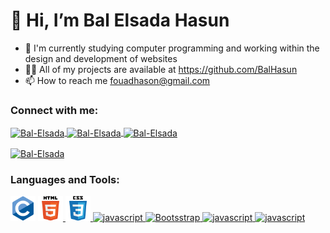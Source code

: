 # 👋 Hi, I’m Bal Elsada Hasun

- 🌱 I'm currently studying computer programming and working within the design and development of websites <br>
- 👨‍💻 All of my projects are available at https://github.com/BalHasun
- 📫 How to reach me fouadhason@gmail.com
<!--- 📝 I regularly write articles on --->

<h3 align="left">Connect with me:</h3>
<p align="left" >
  
<a href="https://twitter.com/HasonFouad" target="blank">
<img align="center" src="https://raw.githubusercontent.com/johan/svg-cleanups/5bac1ce84167c62770c481146e3511d22a2931c5/logos/twitter.svg" alt="Bal-Elsada" height="30" width="40" />
</a>
  
<a href="https://www.instagram.com/bal_elsada/" target="blank">
<img align="center" src="https://raw.githubusercontent.com/rahuldkjain/github-profile-readme-generator/master/src/images/icons/Social/instagram.svg" alt="Bal-Elsada" height="30" width="40" />
</a>
  
 <a href="https://www.facebook.com/fouad.hason.7/" target="blank">
<img align="center" src="https://user-images.githubusercontent.com/86659887/164975362-d165ac31-af9e-43cb-bec3-5075df15a2dc.png" alt="Bal-Elsada" width="40" />
</a>
  
<a href="https://www.linkedin.com/in/bal-elsada-hasun/" target="blank"><img align="center" src="https://content.linkedin.com/content/dam/me/business/en-us/amp/brand-site/v2/bg/LI-Logo.svg.original.svg" alt="Bal-Elsada" height="40" width="50" />
</a>
  
</p>


<h3 align="left">Languages and Tools:</h3>
<p align="left">
  
<img src="https://raw.githubusercontent.com/devicons/devicon/master/icons/c/c-original.svg" alt="c" width="40" height="40"/> 
</a>

<a href="https://www.w3.org/html/" target="_blank"> 
<img src="https://raw.githubusercontent.com/devicons/devicon/master/icons/html5/html5-original-wordmark.svg" alt="html5" width="40" height="40"/> 
</a>

<a href="https://www.w3schools.com/css/" target="_blank"> 
<img src="https://raw.githubusercontent.com/devicons/devicon/master/icons/css3/css3-original-wordmark.svg" alt="css3" width="40" height="40"/> 
</a>

<a href="https://www.w3schools.com/js/" target="_blank"> 
<img src="https://user-images.githubusercontent.com/86659887/164977630-10652a7c-c5a0-49df-ac82-e5e25880f710.png" alt="javascript" height="40"/> 
</a>

<a href="https://www.w3schools.com/jquery/" target="_blank"> 
<img src="https://user-images.githubusercontent.com/86659887/167437582-1315348e-e854-4fc4-9fd1-9b169a2ee01d.png" alt="Bootsstrap" width="40" height="40"/> 
</a>

<a href="https://www.w3schools.com/sass/" target="_blank"> 
<img src="https://user-images.githubusercontent.com/86659887/164977604-59fcdd2f-e8b3-4657-bfc4-c6d1f9da6c60.png" alt="javascript" width="60" height="40"/> 
</a>

<a href="https://www.w3schools.com/jquery/" target="_blank"> 
<img src="https://user-images.githubusercontent.com/86659887/164977695-7f9e2f48-2e18-4675-a560-4826577f9f73.png" alt="javascript" width="40" height="40"/> 
</a>



</p>

